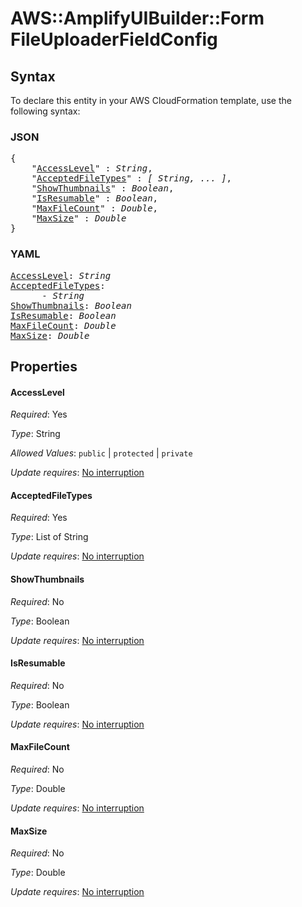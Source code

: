 # AWS::AmplifyUIBuilder::Form FileUploaderFieldConfig

## Syntax

To declare this entity in your AWS CloudFormation template, use the following syntax:

### JSON

<pre>
{
    "<a href="#accesslevel" title="AccessLevel">AccessLevel</a>" : <i>String</i>,
    "<a href="#acceptedfiletypes" title="AcceptedFileTypes">AcceptedFileTypes</a>" : <i>[ String, ... ]</i>,
    "<a href="#showthumbnails" title="ShowThumbnails">ShowThumbnails</a>" : <i>Boolean</i>,
    "<a href="#isresumable" title="IsResumable">IsResumable</a>" : <i>Boolean</i>,
    "<a href="#maxfilecount" title="MaxFileCount">MaxFileCount</a>" : <i>Double</i>,
    "<a href="#maxsize" title="MaxSize">MaxSize</a>" : <i>Double</i>
}
</pre>

### YAML

<pre>
<a href="#accesslevel" title="AccessLevel">AccessLevel</a>: <i>String</i>
<a href="#acceptedfiletypes" title="AcceptedFileTypes">AcceptedFileTypes</a>: <i>
      - String</i>
<a href="#showthumbnails" title="ShowThumbnails">ShowThumbnails</a>: <i>Boolean</i>
<a href="#isresumable" title="IsResumable">IsResumable</a>: <i>Boolean</i>
<a href="#maxfilecount" title="MaxFileCount">MaxFileCount</a>: <i>Double</i>
<a href="#maxsize" title="MaxSize">MaxSize</a>: <i>Double</i>
</pre>

## Properties

#### AccessLevel

_Required_: Yes

_Type_: String

_Allowed Values_: <code>public</code> | <code>protected</code> | <code>private</code>

_Update requires_: [No interruption](https://docs.aws.amazon.com/AWSCloudFormation/latest/UserGuide/using-cfn-updating-stacks-update-behaviors.html#update-no-interrupt)

#### AcceptedFileTypes

_Required_: Yes

_Type_: List of String

_Update requires_: [No interruption](https://docs.aws.amazon.com/AWSCloudFormation/latest/UserGuide/using-cfn-updating-stacks-update-behaviors.html#update-no-interrupt)

#### ShowThumbnails

_Required_: No

_Type_: Boolean

_Update requires_: [No interruption](https://docs.aws.amazon.com/AWSCloudFormation/latest/UserGuide/using-cfn-updating-stacks-update-behaviors.html#update-no-interrupt)

#### IsResumable

_Required_: No

_Type_: Boolean

_Update requires_: [No interruption](https://docs.aws.amazon.com/AWSCloudFormation/latest/UserGuide/using-cfn-updating-stacks-update-behaviors.html#update-no-interrupt)

#### MaxFileCount

_Required_: No

_Type_: Double

_Update requires_: [No interruption](https://docs.aws.amazon.com/AWSCloudFormation/latest/UserGuide/using-cfn-updating-stacks-update-behaviors.html#update-no-interrupt)

#### MaxSize

_Required_: No

_Type_: Double

_Update requires_: [No interruption](https://docs.aws.amazon.com/AWSCloudFormation/latest/UserGuide/using-cfn-updating-stacks-update-behaviors.html#update-no-interrupt)

